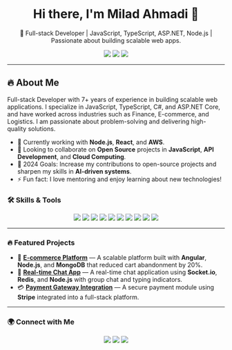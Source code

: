 
<h1 align="center">Hi there, I'm Milad Ahmadi 👋</h1>

<p align="center">
  🚀 Full-stack Developer | JavaScript, TypeScript, ASP.NET, Node.js | Passionate about building scalable web apps.
</p>

<p align="center">
  <a href="https://github.com/milad-ahmd"><img src="https://img.shields.io/github/followers/milad-ahmd?label=Follow%20Me&style=social"></a>
  <a href="https://www.linkedin.com/in/milad-ahmadi"><img src="https://img.shields.io/badge/-LinkedIn-blue?style=social&logo=linkedin"></a>
  <a href="mailto:miladahmadi803@gmail.com"><img src="https://img.shields.io/badge/-Email-red?style=social&logo=gmail"></a>
</p>

---

## 🔥 About Me

Full-stack Developer with 7+ years of experience in building scalable web applications. I specialize in JavaScript, TypeScript, C#, and ASP.NET Core, and have worked across industries such as Finance, E-commerce, and Logistics. I am passionate about problem-solving and delivering high-quality solutions.

- 🌱 Currently working with **Node.js**, **React**, and **AWS**.
- 👯 Looking to collaborate on **Open Source** projects in **JavaScript**, **API Development**, and **Cloud Computing**.
- 🎯 2024 Goals: Increase my contributions to open-source projects and sharpen my skills in **AI-driven systems**.
- ⚡ Fun fact: I love mentoring and enjoy learning about new technologies!


### 🛠️ Skills & Tools

<p align="center">
  <img src="https://img.shields.io/badge/-JavaScript-F7DF1E?style=for-the-badge&logo=javascript&logoColor=black" />
  <img src="https://img.shields.io/badge/-TypeScript-007ACC?style=for-the-badge&logo=typescript&logoColor=white" />
  <img src="https://img.shields.io/badge/-Node.js-339933?style=for-the-badge&logo=node.js&logoColor=white" />
  <img src="https://img.shields.io/badge/-React-61DAFB?style=for-the-badge&logo=react&logoColor=black" />
  <img src="https://img.shields.io/badge/-ASP.NET_Core-512BD4?style=for-the-badge&logo=dotnet&logoColor=white" />
  <img src="https://img.shields.io/badge/-AWS-232F3E?style=for-the-badge&logo=amazon-aws&logoColor=white" />
  <img src="https://img.shields.io/badge/-Docker-2496ED?style=for-the-badge&logo=docker&logoColor=white" />
  <img src="https://img.shields.io/badge/-Kubernetes-326CE5?style=for-the-badge&logo=kubernetes&logoColor=white" />
  <img src="https://img.shields.io/badge/-MongoDB-47A248?style=for-the-badge&logo=mongodb&logoColor=white" />
  <img src="https://img.shields.io/badge/-PostgreSQL-336791?style=for-the-badge&logo=postgresql&logoColor=white" />
</p>

---



### 🔥 Featured Projects

- 🚀 [**E-commerce Platform**](https://github.com/milad-ahmd/ecommerce-platform) — A scalable platform built with **Angular**, **Node.js**, and **MongoDB** that reduced cart abandonment by 20%.
- 💬 [**Real-time Chat App**](https://github.com/milad-ahmd/realtime-chat-app) — A real-time chat application using **Socket.io**, **Redis**, and **Node.js** with group chat and typing indicators.
- 💳 [**Payment Gateway Integration**](https://github.com/milad-ahmd/payment-gateway) — A secure payment module using **Stripe** integrated into a full-stack platform.

---

### 🌍 Connect with Me

<p align="center">
  <a href="https://github.com/milad-ahmd"><img src="https://img.shields.io/badge/-GitHub-181717?style=for-the-badge&logo=github&logoColor=white"></a>
  <a href="https://www.linkedin.com/in/milad-ahmadi"><img src="https://img.shields.io/badge/-LinkedIn-0077B5?style=for-the-badge&logo=linkedin&logoColor=white"></a>
  <a href="mailto:miladahmadi803@gmail.com"><img src="https://img.shields.io/badge/-Email-D14836?style=for-the-badge&logo=gmail&logoColor=white"></a>
</p>
